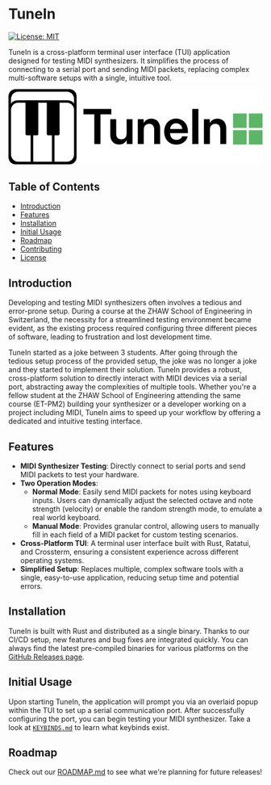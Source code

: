 # TuneIn

[![License: MIT](https://img.shields.io/badge/License-MIT-yellow.svg)](LICENSE)

TuneIn is a cross-platform terminal user interface (TUI) application designed for testing MIDI synthesizers. It simplifies the process of connecting to a serial port and sending MIDI packets, replacing complex multi-software setups with a single, intuitive tool.

![TuneIn Banner](./tunein_banner.png#center)

## Table of Contents

- [Introduction](#Introduction)
- [Features](#Features)
- [Installation](#Installation)
- [Initial Usage](#Initial-Usage)
- [Roadmap](ROADMAP.md)
- [Contributing](CONTRIBUTING.md)
- [License](LICENSE)

## Introduction

Developing and testing MIDI synthesizers often involves a tedious and error-prone setup. During a course at the ZHAW School of Engineering in Switzerland, the necessity for a streamlined testing environment became evident, as the existing process required configuring three different pieces of software, leading to frustration and lost development time.

TuneIn started as a joke between 3 students. After going through the tedious setup process of the provided setup, the joke was no longer a joke and they started to implement their solution. TuneIn provides a robust, cross-platform solution to directly interact with MIDI devices via a serial port, abstracting away the complexities of multiple tools. Whether you're a fellow student at the ZHAW School of Engineering attending the same course (ET-PM2) building your synthesizer or a developer working on a project including MIDI, TuneIn aims to speed up your workflow by offering a dedicated and intuitive testing interface.

## Features

* **MIDI Synthesizer Testing**: Directly connect to serial ports and send MIDI packets to test your hardware.
* **Two Operation Modes**:
    * **Normal Mode**: Easily send MIDI packets for notes using keyboard inputs. Users can dynamically adjust the selected octave and note strength (velocity) or enable the random strength mode, to emulate a real world keyboard.
    * **Manual Mode**: Provides granular control, allowing users to manually fill in each field of a MIDI packet for custom testing scenarios.
* **Cross-Platform TUI**: A terminal user interface built with Rust, Ratatui, and Crossterm, ensuring a consistent experience across different operating systems.
* **Simplified Setup**: Replaces multiple, complex software tools with a single, easy-to-use application, reducing setup time and potential errors.

## Installation

TuneIn is built with Rust and distributed as a single binary. Thanks to our CI/CD setup, new features and bug fixes are integrated quickly. You can always find the latest pre-compiled binaries for various platforms on the [GitHub Releases page](https://github.com/BakxY/TuneIn/releases).

## Initial Usage

Upon starting TuneIn, the application will prompt you via an overlaid popup within the TUI to set up a serial communication port. After successfully configuring the port, you can begin testing your MIDI synthesizer. Take a look at [`KEYBINDS.md`](KEYBINDS.md) to learn what keybinds exist.

## Roadmap

Check out our [ROADMAP.md](ROADMAP.md) to see what we're planning for future releases!